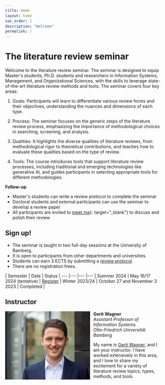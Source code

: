 ```yaml
---
title: Home
layout: home
nav_order: 1
description: "Welcome"
permalink: /
---
```


# The literature review seminar

Welcome to the literature review seminar.
The seminar is designed to equip Master's students, Ph.D. students and researchers in Information Systems, Management, and Organizational Sciences, with the skills to leverage state-of-the-art literature review methods and tools. The seminar covers four key areas:

1. Goals: Participants will learn to differentiate various review forms and their objectives, understanding the nuances and dimensions of each type.

2. Process: The seminar focuses on the generic steps of the literature review process, emphasizing the importance of methodological choices in searching, screening, and analysis.

3. Qualities: It highlights the diverse qualities of literature reviews, from methodological rigor to theoretical contributions, and teaches how to evaluate these qualities based on the type of review.

4. Tools: The course introduces tools that support literature review processes, including traditional and emerging technologies like generative AI, and guides participants in selecting appropriate tools for different methodologies.

<!-- 
We will cover the following contents:

**Day 1**

- Distinguish the different goals and types of literature reviews
- Understand the steps fo the process

**Day 2**

- Appreciate the qualities of a good review paper
- Familiarize with the available research software
-->

**Follow-up**

- Master's students can write a review protocol to complete the seminar
- Doctoral students and external participants can use the seminar to develop a review paper
- All participants are invited to [meet me](https://calendly.com/gerit-wagner/30min){: target="_blank"} to discuss and polish their review

## Sign up!

- The seminar is taught in two full-day sessions at the University of Bamberg.
- It is open to participants from other departments and universities.
- Students can earn 3 ECTS by submitting a [review protocol](docs/protocol.html).
- There are no registration frees.

| Semester | Date | Status |
--- |--- |--- |--- |
 Summer 2024 | May 16/17 2024 (tentative) | [Register](mailto:gerit.wagner@uni-bamberg.de) |
 Winter 2023/24 | October 27 and November 3 2023 | Completed |

## Instructor

<img src="assets/gerit_wagner.jpg" alt="Gerit Wagner (Foto: Tim Kipphan)" style="height: 220px; float: left; padding-right: 10px;">

**Gerit Wagner**  
*Assistant Professor of Information Systems*  
*Otto-Friedrich Universität Bamberg*

My name is [Gerit Wagner](docs/instructor.html), and I am your instructor. I have worked extensively in this area, and I love to share my excitement for a variety of literature review topics, types, methods, and tools.

<br style="clear:both">

<!-- 
slides
resources and links
instructor

TBD: include a picture?
TODO : make group fotos and publish

objectives: mention tools and open synthesis?
-->